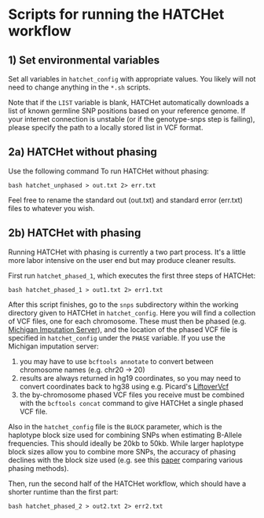 # Scripts for running the HATCHet workflow

## 1) Set environmental variables

Set all variables in `hatchet_config` with appropriate values. You likely will not need to change anything in the `*.sh` scripts.

Note that if the `LIST` variable is blank, HATCHet automatically downloads a list of known germline SNP positions based on your reference genome. If your internet connection is unstable (or if the genotype-snps step is failing), please specify the path to a locally stored list in VCF format.

## 2a) HATCHet without phasing

Use the following command To run HATCHet without phasing:

```
bash hatchet_unphased > out.txt 2> err.txt
```

Feel free to rename the standard out (out.txt) and standard error (err.txt) files to whatever you wish.

## 2b) HATCHet with phasing

Running HATCHet with phasing is currently a two part process. It's a little more labor intensive on the user end but may produce cleaner results.

First run `hatchet_phased_1`, which executes the first three steps of HATCHet:
```
bash hatchet_phased_1 > out1.txt 2> err1.txt
```

After this script finishes, go to the `snps` subdirectory within the working directory given to HATCHet in `hatchet_config`. Here you will find a collection of VCF files, one for each chromosome. These must then be phased (e.g. [Michigan Imputation Server](https://imputationserver.sph.umich.edu/index.html#!)), and the location of the phased VCF file is specified in `hatchet_config` under the `PHASE` variable. If you use the Michigan imputation server: 

1. you may have to use `bcftools annotate` to convert between chromosome names (e.g. chr20 -> 20)
2. results are always returned in hg19 coordinates, so you may need to convert coordinates back to hg38 using e.g. Picard's [LiftoverVcf](https://broadinstitute.github.io/picard/command-line-overview.html#LiftoverVcf)
3. the by-chromosome phased VCF files you receive must be combined with the `bcftools concat` command to give HATCHet a single phased VCF file.

Also in the `hatchet_config` file is the `BLOCK` parameter, which is the haplotype block size used for combining SNPs when estimating B-Allele frequencies. This should ideally be 20kb to 50kb. While larger haplotype block sizes allow you to combine more SNPs, the accuracy of phasing declines with the block size used (e.g. see this [paper](https://journals.plos.org/plosgenetics/article?id=10.1371/journal.pgen.1007308) comparing various phasing methods).

Then, run the second half of the HATCHet workflow, which should have a shorter runtime than the first part:

```
bash hatchet_phased_2 > out2.txt 2> err2.txt
```
